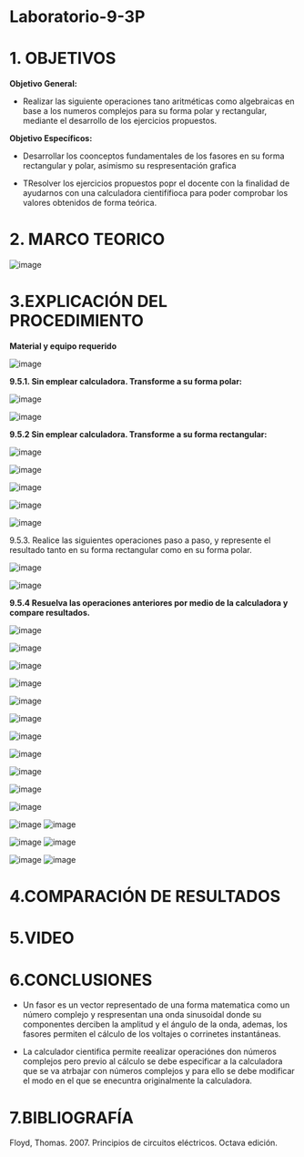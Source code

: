 # Laboratorio-9-3P

# 1. OBJETIVOS 

**Objetivo General:**

* Realizar las siguiente operaciones tano aritméticas como algebraicas en base a los numeros complejos para su forma polar y rectangular, mediante el desarrollo de los ejercicios propuestos.

**Objetivo Específicos:**

* Desarrollar los coonceptos fundamentales de los fasores en su forma rectangular y polar, asimismo su respresentación grafica 

* TResolver los ejercicios propuestos popr el docente con la finalidad de ayudarnos con una calculadora cientifífioca para poder comprobar los valores obtenidos de forma teórica.

# 2. MARCO TEORICO 

![image](https://user-images.githubusercontent.com/105617383/186730392-2ef4f4ea-4ac3-441f-847c-1530b15e898a.png)

# 3.EXPLICACIÓN DEL PROCEDIMIENTO 

**Material y equipo requerido** 

![image](https://user-images.githubusercontent.com/105617383/186733545-97eba84c-afad-4ab4-a64e-e0f912f97089.png)

**9.5.1. Sin emplear calculadora. Transforme a su forma polar:**

![image](https://user-images.githubusercontent.com/105617383/186733925-8393a5a9-319e-4c1d-9b16-b297d970a3cc.png)

![image](https://user-images.githubusercontent.com/105671763/186737148-816e55e2-2c91-4d5b-a169-6cec30d7149e.png)






**9.5.2 Sin emplear calculadora. Transforme a su forma rectangular:**

![image](https://user-images.githubusercontent.com/105617383/186734026-e5cbba93-0c23-40ea-b1c2-1852513edaed.png)

![image](https://user-images.githubusercontent.com/105617383/186734592-ef009959-d7a4-4ee2-b125-c582a053e39b.png)

![image](https://user-images.githubusercontent.com/105617383/186734614-bdafde97-e3d7-4a24-8254-f5dc46fe361d.png)

![image](https://user-images.githubusercontent.com/105617383/186734636-ea39b1c9-775c-4758-bc16-a18ca52ac9a7.png)

![image](https://user-images.githubusercontent.com/105617383/186734667-4adb948e-1520-45a2-8daf-f466e07a3c65.png)

9.5.3. Realice las siguientes operaciones paso a paso, y represente el resultado tanto en su forma rectangular como en su forma polar.

![image](https://user-images.githubusercontent.com/105617383/186734328-fa7e58a6-d3ff-400e-b9f8-07db5e7cbdf1.png)

![image](https://user-images.githubusercontent.com/105617383/186752799-87f81e21-6af5-4d8b-80fd-a97386cf51dc.png)

**9.5.4 Resuelva las operaciones anteriores por medio de la calculadora y compare resultados.**

![image](https://user-images.githubusercontent.com/105617383/186759058-d3fe19a6-1010-4ec7-8318-6d84ff4281fb.png)

![image](https://user-images.githubusercontent.com/105617383/186759074-7b67918e-12f8-41aa-9d5c-c2e9af66a442.png)

![image](https://user-images.githubusercontent.com/105617383/186759086-a41956ca-64d8-4a37-a7dd-e372743ff26f.png)

![image](https://user-images.githubusercontent.com/105617383/186759100-9bc57418-04b6-44e0-bfb8-6f8f902de34d.png)

![image](https://user-images.githubusercontent.com/105617383/186759126-8aad038d-ad74-44e7-bc0b-b0ee6a3ac4dd.png)

![image](https://user-images.githubusercontent.com/105617383/186759146-299ff575-afd2-40e7-ad2a-0b4b5a4c4095.png)

![image](https://user-images.githubusercontent.com/105617383/186759162-6697db06-7849-43d7-b8f9-8a4cb1707f7a.png)

![image](https://user-images.githubusercontent.com/105617383/186759183-ef3dac09-b14d-4195-bb93-56b5417e9177.png)

![image](https://user-images.githubusercontent.com/105617383/186759212-4b7268c4-ac70-4642-82de-892d78b90a76.png)

![image](https://user-images.githubusercontent.com/105617383/186759235-9b55f757-e099-45ce-b749-022d39367b7e.png)

![image](https://user-images.githubusercontent.com/105617383/186759262-126467c7-5d84-40ee-a6d3-d5f037d8d40b.png)

![image](https://user-images.githubusercontent.com/105617383/186759293-d096b1fa-a493-4de8-b1e3-c8985be5bfef.png)
![image](https://user-images.githubusercontent.com/105617383/186759302-90857d11-66e9-447d-8f10-e0b337771506.png)

![image](https://user-images.githubusercontent.com/105617383/186759335-8316ed19-d83d-4640-bf3e-df321d61e2fd.png)
![image](https://user-images.githubusercontent.com/105617383/186759364-e1879dcc-873b-4d26-bfa2-2b7d4763a858.png)

![image](https://user-images.githubusercontent.com/105617383/186759390-79de0096-fb37-4ccf-8595-29622a8f7ca4.png)
![image](https://user-images.githubusercontent.com/105617383/186759419-9613c01d-3334-44f2-ae00-237435c573b2.png)


# 4.COMPARACIÓN DE RESULTADOS



# 5.VIDEO



# 6.CONCLUSIONES

* Un fasor es un vector representado de una forma matematica como un número complejo y respresentan una onda sinusoidal donde su componentes derciben la amplitud y el ángulo de la onda, ademas, los fasores permiten el cálculo de los voltajes o corrinetes instantáneas.

* La calculador cientifica permite reealizar operaciónes don números complejos pero previo al cálculo se debe especificar a la calculadora que se va atrbajar con números complejos y para ello se debe modificar el modo en el que se enecuntra originalmente la calculadora. 

# 7.BIBLIOGRAFÍA

Floyd, Thomas. 2007. Principios de circuitos eléctricos. Octava edición.
